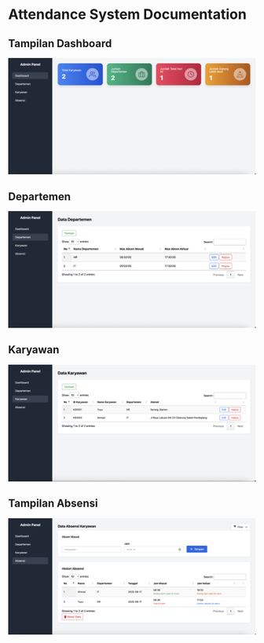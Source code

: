 # Attendance System Documentation

## Tampilan Dashboard
![Dashboard](Dokumentasi/Dashboard.png)

## Departemen
![Departemen](Dokumentasi/Departemen.png)

## Karyawan
![Karyawan](Dokumentasi/Karyawan.png)

## Tampilan Absensi
![Absensi](Dokumentasi/Absensi.png)
